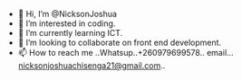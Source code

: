 - 👋 Hi, I’m @NicksonJoshua
- 👀 I’m interested in coding.
- 🌱 I’m currently learning ICT.
- 💞️ I’m looking to collaborate on front end development.
- 📫 How to reach me ..Whatsup..+260979699578.. email... nicksonjoshuachisenga21@gmail.com.. 
<!---
NicksonJoshua/NicksonJoshua is a ✨ special ✨ repository because its `README.md` (this file) appears on your GitHub profile.
You can click the Preview link to take a look at your changes.
--->
